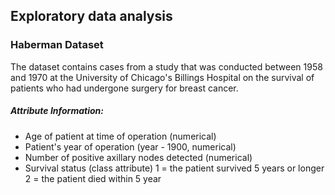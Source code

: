 ## Exploratory data analysis
### Haberman Dataset
The dataset contains cases from a study that was conducted between 1958 and 1970 at the University of Chicago's Billings
Hospital on the survival of patients who had undergone surgery for breast cancer.

##### Attribute Information:
- Age of patient at time of operation (numerical)
- Patient's year of operation (year - 1900, numerical)
- Number of positive axillary nodes detected (numerical)
- Survival status (class attribute)
  1 = the patient survived 5 years or longer
  2 = the patient died within 5 year
